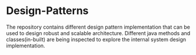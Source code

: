 # Design-Patterns
The repository contains different design pattern implementation that can be used to design robust and scalable architecture. Different java methods and classes(in-built) are being inspected to explore the internal system design implementation.
